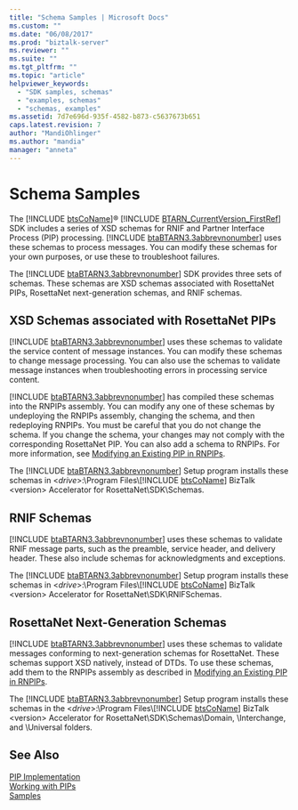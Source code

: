 ```yaml
---
title: "Schema Samples | Microsoft Docs"
ms.custom: ""
ms.date: "06/08/2017"
ms.prod: "biztalk-server"
ms.reviewer: ""
ms.suite: ""
ms.tgt_pltfrm: ""
ms.topic: "article"
helpviewer_keywords: 
  - "SDK samples, schemas"
  - "examples, schemas"
  - "schemas, examples"
ms.assetid: 7d7e696d-935f-4582-b873-c5637673b651
caps.latest.revision: 7
author: "MandiOhlinger"
ms.author: "mandia"
manager: "anneta"
---
```

# Schema Samples
The [!INCLUDE [btsCoName](../../includes/btsconame-md.md)]® [!INCLUDE [BTARN_CurrentVersion_FirstRef](../../includes/btarn-currentversion-firstref-md.md)] SDK includes a series of XSD schemas for RNIF and Partner Interface Process (PIP) processing. [!INCLUDE [btaBTARN3.3abbrevnonumber](../../includes/btabtarn3-3abbrevnonumber-md.md)] uses these schemas to process messages. You can modify these schemas for your own purposes, or use these to troubleshoot failures.  
  
 The [!INCLUDE [btaBTARN3.3abbrevnonumber](../../includes/btabtarn3-3abbrevnonumber-md.md)] SDK provides three sets of schemas. These schemas are XSD schemas associated with RosettaNet PIPs, RosettaNet next-generation schemas, and RNIF schemas.  
  
## XSD Schemas associated with RosettaNet PIPs  
 [!INCLUDE [btaBTARN3.3abbrevnonumber](../../includes/btabtarn3-3abbrevnonumber-md.md)] uses these schemas to validate the service content of message instances. You can modify these schemas to change message processing. You can also use the schemas to validate message instances when troubleshooting errors in processing service content.  
  
 [!INCLUDE [btaBTARN3.3abbrevnonumber](../../includes/btabtarn3-3abbrevnonumber-md.md)] has compiled these schemas into the RNPIPs assembly. You can modify any one of these schemas by undeploying the RNPIPs assembly, changing the schema, and then redeploying RNPIPs. You must be careful that you do not change the schema. If you change the schema, your changes may not comply with the corresponding RosettaNet PIP. You can also add a schema to RNPIPs. For more information, see [Modifying an Existing PIP in RNPIPs](../../adapters-and-accelerators/accelerator-rosettanet/modifying-an-existing-pip-in-rnpips.md).  
  
 The [!INCLUDE [btaBTARN3.3abbrevnonumber](../../includes/btabtarn3-3abbrevnonumber-md.md)] Setup program installs these schemas in \<<em>drive</em>\>:\Program Files\\[!INCLUDE [btsCoName](../../includes/btsconame-md.md)] BizTalk \<version\> Accelerator for RosettaNet\SDK\Schemas.  
  
## RNIF Schemas  
 [!INCLUDE [btaBTARN3.3abbrevnonumber](../../includes/btabtarn3-3abbrevnonumber-md.md)] uses these schemas to validate RNIF message parts, such as the preamble, service header, and delivery header. These also include schemas for acknowledgments and exceptions.  
  
 The [!INCLUDE [btaBTARN3.3abbrevnonumber](../../includes/btabtarn3-3abbrevnonumber-md.md)] Setup program installs these schemas in \<<em>drive</em>\>:\Program Files\\[!INCLUDE [btsCoName](../../includes/btsconame-md.md)] BizTalk \<version\> Accelerator for RosettaNet\SDK\RNIFSchemas.  
  
## RosettaNet Next-Generation Schemas  
 [!INCLUDE [btaBTARN3.3abbrevnonumber](../../includes/btabtarn3-3abbrevnonumber-md.md)] uses these schemas to validate messages conforming to next-generation schemas for RosettaNet. These schemas support XSD natively, instead of DTDs. To use these schemas, add them to the RNPIPs assembly as described in [Modifying an Existing PIP in RNPIPs](../../adapters-and-accelerators/accelerator-rosettanet/modifying-an-existing-pip-in-rnpips.md).  
  
 The [!INCLUDE [btaBTARN3.3abbrevnonumber](../../includes/btabtarn3-3abbrevnonumber-md.md)] Setup program installs these schemas in the \<<em>drive</em>\>:\Program Files\\[!INCLUDE [btsCoName](../../includes/btsconame-md.md)] BizTalk \<version\> Accelerator for RosettaNet\SDK\Schemas\Domain, \Interchange, and \Universal folders.  
  
## See Also  
 [PIP Implementation](../../adapters-and-accelerators/accelerator-rosettanet/pip-implementation.md)   
 [Working with PIPs](../../adapters-and-accelerators/accelerator-rosettanet/working-with-pips.md)   
 [Samples](../../adapters-and-accelerators/accelerator-rosettanet/samples3.md)